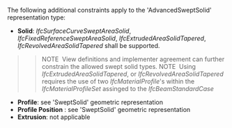 The following additional constraints apply to the 'AdvancedSweptSolid' representation type:

* **Solid**: _IfcSurfaceCurveSweptAreaSolid_, _IfcFixedReferenceSweptAreaSolid_, _IfcExtrudedAreaSolidTapered_, _IfcRevolvedAreaSolidTapered_ shall be supported. 
>> NOTE&nbsp; View definitions and implementer agreement can further constrain the allowed swept solid types. 
>> NOTE&nbsp; Using _IfcExtrudedAreaSolidTapered_, or _IfcRevolvedAreaSolidTapered_ requires the use of two _IfcMaterialProfile_'s within the _IfcMaterialProfileSet_ assinged to the _IfcBeamStandardCase_ 
* **Profile**: see 'SweptSolid' geometric representation
* **Profile Position** : see 'SweptSolid' geometric representation
* **Extrusion**: not applicable